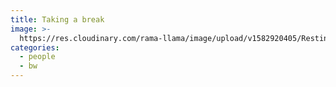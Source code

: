 ```yaml
---
title: Taking a break
image: >-
  https://res.cloudinary.com/rama-llama/image/upload/v1582920405/Resting_j5mous.jpg
categories:
  - people
  - bw
---
```


